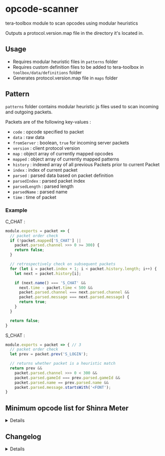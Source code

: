# opcode-scanner
tera-toolbox module to scan opcodes using modular heuristics

Outputs a protocol.version.map file in the directory it's located in.

## Usage
- Requires modular heuristic files in `patterns` folder
- Requires custom definition files to be added to tera-toolbox in `toolbox/data/definitions` folder
- Generates protocol.version.map file in `maps` folder

## Pattern
`patterns` folder contains modular heuristic js files used to scan incoming and outgoing packets.

Packets are of the following key-values :
- `code` : opcode specified to packet
- `data` : raw data
- `fromServer` : boolean, `true` for incoming server packets
- `version` : client protocol version
- `map` : object array of currently mapped opcodes
- `mapped` : object array of currently mapped patterns
- `history` : indexed array of all previous Packets prior to current Packet
- `index` : index of current packet
- `parsed` : parsed data based on packet definition
- `parsedIndex` : parsed packet index
- `parsedLength` : parsed length
- `parsedName` : parsed name
- `time` : time of packet

### Example
C_CHAT :
```js
module.exports = packet => {
  // packet order check
  if (!packet.mapped['S_CHAT'] ||
    packet.parsed.channel >>> 0 >= 300) {
    return false;
  }

  // retrospectively check on subsequent packets
  for (let i = packet.index + 1; i < packet.history.length; i++) {
    let next = packet.history[i];

    if (next.name() === 'S_CHAT' &&
      next.time - packet.time < 500 &&
      packet.parsed.channel === next.parsed.channel &&
      packet.parsed.message === next.parsed.message) {
      return true;
    }
  }

  return false;
}
```

S_CHAT :
```js
module.exports = packet => { // 3
  // packet order check
  let prev = packet.prev('S_LOGIN');

  // returns whether packet is a heuristic match
  return prev &&
    packet.parsed.channel >>> 0 < 300 &&
    packet.parsed.gameId === prev.parsed.gameId &&
    packet.parsed.name == prev.parsed.name &&
    packet.parsed.message.startsWith('<FONT');
}
```

## Minimum opcode list for Shinra Meter
<details>

  - C_CHECK_VERSION
  - C_PLAYER_LOCATION
  - S_ABNORMALITY_BEGIN
  - S_ABNORMALITY_END
  - S_ABNORMALITY_REFRESH
  - S_ACTION_END
  - S_ACTION_STAGE
  - S_AVAILABLE_EVENT_MATCHING_LIST
  - S_BAN_PARTY
  - S_BAN_PARTY_MEMBER
  - S_BATTLE_FIELD_ENTRANCE_INFO
  - S_BOSS_GAGE_INFO
  - S_CHANGE_DESTPOS_PROJECTILE
  - S_CHAT
  - S_CHECK_TO_READY_PARTY
  - S_CREATURE_CHANGE_HP
  - S_CREATURE_LIFE
  - S_CREATURE_ROTATE
  - S_CREST_INFO
  - S_CREST_MESSAGE
  - S_DESPAWN_NPC
  - S_DESPAWN_USER
  - S_EACH_SKILL_RESULT
  - S_FIN_INTER_PARTY_MATCH
  - S_GET_USER_GUILD_LOGO
  - S_GET_USER_LIST
  - S_INSTANT_DASH
  - S_INSTANT_MOVE
  - S_LEAVE_PARTY
  - S_LEAVE_PARTY_MEMBER
  - S_LOAD_TOPO
  - S_LOGIN
  - S_MOUNT_VEHICLE_EX
  - S_NPC_LOCATION
  - S_NPC_OCCUPIER_INFO
  - S_NPC_STATUS
  - S_OTHER_USER_APPLY_PARTY
  - S_PARTY_MEMBER_CHANGE_HP
  - S_PARTY_MEMBER_LIST
  - S_PARTY_MEMBER_STAT_UPDATE
  - S_PLAYER_CHANGE_MP
  - S_PLAYER_STAT_UPDATE
  - S_PRIVATE_CHAT
  - S_REQUEST_CONTRACT
  - S_RETURN_TO_LOBBY
  - S_SPAWN_ME
  - S_SPAWN_NPC
  - S_SPAWN_PROJECTILE
  - S_SPAWN_USER
  - S_START_COOLTIME_SKILL
  - S_START_USER_PROJECTILE
  - S_SYSTEM_MESSAGE
  - S_TRADE_BROKER_DEAL_SUGGESTED
  - S_UPDATE_NPCGUILD
  - S_USER_LOCATION
  - S_USER_STATUS
  - S_WEAK_POINT
  - S_WHISPER
  
</details>

## Changelog
<details>

    1.03
    - Optimized scan interval using setInterval
    - Added heuristc submodules
    1.02
    - Optimized passive scan using async await
    1.01
    - Updated index.js
      - Added scan threshold when S_LOGIN is mapped
    - Updated packet.js
    - Updated heuristics
    - Removed old heuristics
    1.00
    - Initial commit

</details>


